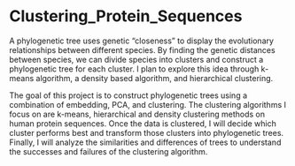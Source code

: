 # Clustering_Protein_Sequences

A phylogenetic tree uses genetic “closeness” to display the evolutionary relationships between different species. By finding the genetic distances between species, we can divide species into clusters and construct a phylogenetic tree for each cluster. I plan to explore this idea through k- means algorithm, a density based algorithm, and hierarchical clustering. 

The goal of this project is to construct phylogenetic trees using a combination of embedding, PCA, and clustering. The clustering algorithms I focus on are k-means, hierarchical and density clustering methods on human protein sequences. Once the data is clustered, I will decide which cluster performs best and transform those clusters into phylogenetic trees. Finally, I will analyze the similarities and differences of trees to understand the successes and failures of the clustering algorithm.

